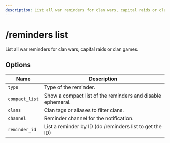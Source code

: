 ```yaml
---
description: List all war reminders for clan wars, capital raids or clan games.
---
```


# /reminders list

List all war reminders for clan wars, capital raids or clan games.

## Options

| Name | Description |
|------|-------------|
| `type` | Type of the reminder. |
| `compact_list` | Show a compact list of the reminders and disable ephemeral. |
| `clans` | Clan tags or aliases to filter clans. |
| `channel` | Reminder channel for the notification. |
| `reminder_id` | List a reminder by ID (do /reminders list to get the ID) |

